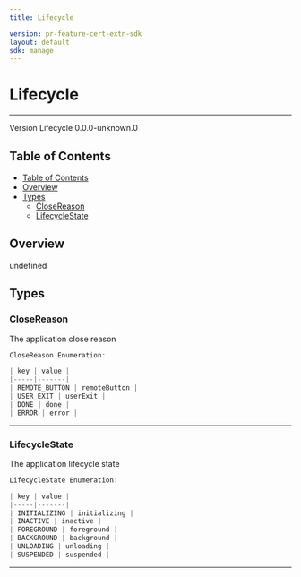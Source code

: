 ```yaml
---
title: Lifecycle

version: pr-feature-cert-extn-sdk
layout: default
sdk: manage
---
```


# Lifecycle

---

Version Lifecycle 0.0.0-unknown.0

## Table of Contents

- [Table of Contents](#table-of-contents)
- [Overview](#overview)
- [Types](#types)
  - [CloseReason](#closereason)
  - [LifecycleState](#lifecyclestate)

## Overview

undefined

## Types

### CloseReason

The application close reason

```typescript
CloseReason Enumeration:

| key | value |
|-----|-------|
| REMOTE_BUTTON | remoteButton |
| USER_EXIT | userExit |
| DONE | done |
| ERROR | error |

```

---

### LifecycleState

The application lifecycle state

```typescript
LifecycleState Enumeration:

| key | value |
|-----|-------|
| INITIALIZING | initializing |
| INACTIVE | inactive |
| FOREGROUND | foreground |
| BACKGROUND | background |
| UNLOADING | unloading |
| SUSPENDED | suspended |

```

---
